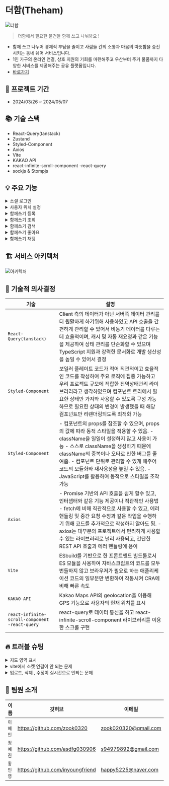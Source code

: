 # 더함(Theham)

![더함](https://github.com/The-Ham-Project/BE/assets/150704638/d1b03e86-d633-436b-89e3-440a0f2c88f7)

> 더함에서 필요한 물건들 함께 쓰고 나눠봐요 !

- 함께 쓰고 나누어 경제적 부담을 줄이고 사람들 간의 소통과 마음의 따뜻함을 증진시키는 동네 쉐어 서비스입니다.
- 1인 가구의 온라인 연결, 상호 지원의 기회를 마련해주고 우산부터 주거 물품까지 다양한 서비스를 제공해주는 공유 플랫폼입니다.
- [바로가기](https://www.theham.me/)

## 📆 프로젝트 기간

- 2024/03/26 ~ 2024/05/07

## 📚 기술 스택

- React-Query(tanstack)
- Zustand 
- Styled-Component
- Axios
- Vite
- KAKAO API
- react-infinite-scroll-component -react-query
- sockjs & Stompjs

## 💡 주요 기능

<details>
<summary>소셜 로그인</summary>
<img width="1680" alt="스크린샷 2024-05-02 오전 11 08 57" src="https://github.com/The-Ham-Project/BE/assets/150704638/6a15ce73-8676-45f4-8061-8b21beeaab44">

- OAuth2.0을 통해 회원가입 및 로그인 프로세스를 간소화했습니다.

</details>

<details>
<summary>사용자 위치 설정</summary>
<img width="1680" alt="스크린샷 2024-05-02 오전 11 09 45" src="https://github.com/The-Ham-Project/BE/assets/150704638/8da8371f-e195-4c16-9f9e-6b4678ca660f">

- 카카오 지도 API를 이용하여 사용자의 현재 위치를 설정할 수 있습니다.

</details>

<details>
<summary>함께쓰기 등록</summary>
<img width="1680" alt="스크린샷 2024-05-02 오전 11 11 28" src="https://github.com/The-Ham-Project/BE/assets/150704638/8a516eab-353a-4dc3-954c-5970a1dc673f">

- 이미지를 최대 3장까지 올릴 수 있습니다.
- 나머지 정보들을 모두 입력하여 게시글을 등록할 수 있습니다.

</details>

<details>
<summary>함께쓰기 조회</summary>
<img width="1680" alt="스크린샷 2024-05-02 오전 11 10 18" src="https://github.com/The-Ham-Project/BE/assets/150704638/382fe1b0-2bb9-4f62-9580-18dcf6b72d3f">
<img width="1680" alt="스크린샷 2024-05-02 오전 11 11 03" src="https://github.com/The-Ham-Project/BE/assets/150704638/adfda370-3d42-411a-ab24-38602299bd29">

- 로그인시 사용자 위치 반경 4KM 이내의 게시글만 조회됩니다.
- 비로그인시 최신순으로 게시글이 조회됩니다.

</details>

<details>
<summary>함께쓰기 검색</summary>
<img width="1680" alt="스크린샷 2024-05-02 오전 11 11 50" src="https://github.com/The-Ham-Project/BE/assets/150704638/3a366f56-c119-4c62-a155-c6cbef99b1bd">

- 함께쓰기 게시글 제목 또는 내용에 포함된 키워드를 검색할 수 있습니다.

</details>

<details>
<summary>함께쓰기 좋아요</summary>
<img width="1680" alt="스크린샷 2024-05-02 오전 11 23 57" src="https://github.com/The-Ham-Project/BE/assets/150704638/7f390fba-3326-454a-8a9a-1dc3f3dc6c4c">

- 함께쓰기 게시글에 좋아요를 누를 수 있습니다.

</details>

<details>
<summary>함께쓰기 채팅</summary>
<img width="1680" alt="스크린샷 2024-05-02 오전 11 12 50" src="https://github.com/The-Ham-Project/BE/assets/150704638/d1172a6c-82a1-436d-bc09-60e5936c80f6">
<img width="1680" alt="스크린샷 2024-05-02 오전 11 12 42" src="https://github.com/The-Ham-Project/BE/assets/150704638/899901ee-e604-4037-bc9f-d21725bf527d">

- 함께쓰기 게시글을 작성한 이용자와 1대1 채팅을 할 수 있습니다.

</details>

## 🏗️ 서비스 아키텍처

![아키텍처](https://github.com/The-Ham-Project/BE/assets/150704638/61628531-2a1b-4206-9477-14c856a457ee)


## 🤔 기술적 의사결정

| 기술                             | 설명                                                                                                                                                                   |
|--------------------------------|----------------------------------------------------------------------------------------------------------------------------------------------------------------------|
| `React-Query(tanstack)`        | Client 측의 데이터가 아닌 서버쪽 데이터 관리를 더 원활하게 하기위해 사용하였고 API 호출을 간편하게 관리할 수 있어서 비동기 데이터를 다루는데 효율적이며, 캐시 및 자동 재요청과 같은 기능을 제공하여 상태 관리를 단순화할 수 있으며 TypeScript 지원과 강력한 문서화로 개발 생산성을 높일 수 있어서 결정                                                                |
| `Styled-Component`                | 보일러 플레이트 코드가 적어 직관적이고 효율적인 코드를 작성하여 주요 로직에 집중 가능하고 우리 프로젝트 규모에 적합한 전역상태관리 라이브러리라고 생각하였으며 컴포넌트 트리에서 필요한 상태만 가져와 사용할 수 있도록 구성 가능하므로 필요한 상태의 변경이 발생했을 때 해당 컴포넌트만 리렌더링되도록 최적화 가능                                                                           |
| `Styled-Component`                     | - 컴포넌트의 props를 참조할 수 있으며, props의 값에 따라 동적 스타일을 적용할 수 있음. - className을 일일이 설정하지 않고 사용이 가능 - 스스로 className을 생성하기 때문에 className의 중복이나 오타로 인한 버그를 줄여줌. - 컴포넌트 단위로 관리할 수 있게 해주어 코드의 모듈화와 재사용성을 높일 수 있음. - JavaScript를 활용하여 동적으로 스타일을 조작 가능|
| `Axios`              | - Promise 기반의 API 호출을 쉽게 할수 있고, 인터셉터와 같은 기능 제공이나 직관적인 사용법 - fetch에 비해 직관적으로 사용할 수 있고, 에러 핸들링 및 중간 요청 수정과 같은 작업을 수행하기 위해 코드를 추가적으로 작성하지 않아도 됨. - axios는 대부분의 프로젝트에서 편리하게 사용할 수 있는 라이브러리로 널리 사용되고, 간단한 REST API 호출과 에러 핸들링에 용이|
| `Vite` |  ESbuild를 기반으로 한 프론트엔드 빌드툴로서 ES 모듈을 사용하여 자바스크립트의 코드를 모두 번들하지 않고 브라우저가 필요로 하는 애플리케이션 코드의 일부분만 변환하여 작동시켜 CRA에 비해 빠른 속도 |
| `KAKAO API`                        | Kakao Maps API의 geolocation을 이용해 GPS 기능으로 사용자의 현재 위치를 표시                                                                                            |
| `react-infinite-scroll-component   -react-query`                   | react-query로 데이터 통신을 하고 react-infinite-scroll-component 라이브러리를 이용한 스크롤 구현                                        |

## 🔥 트러블 슈팅

<details>
<summary>지도 영역 표시</summary>

`문제사항`

- 처음에는 정상적으로 작동하는것처럼(첫화면에서 위치설정하기 버튼을 누르고 난 후 지도 위의 다른 지역을 클릭했다가 하단의 회색버튼을 클릭하면 정상적으로 마커가 하나만 찍힌다.) 보이지만 이내 다시 2개가 찍히고 회색버튼을 연타하면 마커와 원이 모두 진해지는 현상이 일어났다.
 ![image](https://github.com/The-Ham-Project/FE/assets/145915197/a5e14840-fd61-466a-8f8c-ecd50721f91a)
 ![image](https://github.com/The-Ham-Project/FE/assets/145915197/f4ce3816-25ce-4668-8642-21f25003de0d)
 ![image](https://github.com/The-Ham-Project/FE/assets/145915197/2d927c13-70f1-4667-bac1-16fdf86c1fa9)
 ![image](https://github.com/The-Ham-Project/FE/assets/145915197/462b53bc-eccb-4f77-b6ed-f03dcf215ce0)
 ![image](https://github.com/The-Ham-Project/FE/assets/145915197/05f27f1e-812b-4ec4-9f48-2d7d4a4c355a)






`해결시도`

- 생성된 마커를 저장해서 관리하는 부분이 없는 것 같다고 생각했다. 그래서 마커를 생성하고 지도를 클릭하면 지도 클릭 이벤트로 마커 위치를 변경하고 다시 위치 설정하는 버튼을 눌러서 마커를 생성하고 있어서 마커가 지워지지 않고 쌓이고 있다고 보았기 때문에 이전에 생성된 마커가 있다면 해당 마커를 marker.setMap(null)로 지우고 새로운 마커를 생성해주도록 하였다.

```yaml
const [marker, setMarker] = useState<any>(null);
  
    // 현재 위치 함수가 정상 작동하면 실행되는 함수
const getPosSuccess = async (pos: GeolocationPosition) => {
    // 현재 위치의 위도, 경도
    const currentPos = new window.kakao.maps.LatLng(
      pos.coords.latitude, // 위도
      pos.coords.longitude, // 경도
    );

    console.log(currentPos);

    geolocationMutation.mutate({
      lon: currentPos.La,
      lat: currentPos.Ma,
    });

    // 위치 정보 가져오기 성공 시 주소 변환 함수 호출
    alterAddress(pos);

    // 마커를 생성합니다
    const marker = new window.kakao.maps.Marker({
      position: currentPos,
    });

    // 지도를 현재 위치로 이동
    map.panTo(currentPos);

    // 현재 위치 반경 4km 표시
    const circle = new window.kakao.maps.Circle({
      center: currentPos,
      radius: 8000,
      strokeWeight: 1,
      strokeColor: 'rgb(22,137,243)',
      strokeOpacity: 0.5,
      fillColor: 'rgb(0,26,255)',
      fillOpacity: 0.05,
    });

    // 이전 마커가 있다면 삭제
    if (marker) {
      marker.setMap(null);
    }

    // 새로운 마커 생성 및 위치 설정
    // const newMarker = new window.kakao.maps.Marker({
    //   position: currentPos,
    // });
    // newMarker.setMap(map);

    // 마커 상태 업데이트
    circle.setMap(map);
    marker.setMap(map);
```
이렇게 변경해봤으나 초기에는 괜찮다싶다가도 이내 곧 상기한 것과 동일한 증상이 발현되었다.

`해결방법`

- 1. addListener 이벤트는 useEffect로 단독 실행되게 분리
  2. currentLatLng (현재 위경도)를 상태로 관리해서 얘가 변할 때마다 마커 다시 그리도록 useEffect 추가
  3. 첫 렌더링 시 setMarker 로 marker 상태 초기화하고 이후 계속 해당 marker 객체를 호출해서 사용
  4. searchDetailAddrFromCoords 함수 루트로 분리
```yaml
  const [map, setMap] = useState(null); // Map 객체
  const [marker, setMarker] = useState(null); // Marker 객체
  const [currentLatLng, setCurrentLatLng] = useState(null);
  const [circle, setCircle] = useState(null);
  const [address, setAddress] = useState('');
  const [newAddress, setNewAddress] = useState('');
  const [isLoading, setIsLoading] = useState(false); // 로딩 상태를 관리하는 상태 변수
  
  
    // 현재 위치 함수가 정상 작동하면 실행되는 함수
  const getPosSuccess = async (pos: GeolocationPosition) => {
    console.log('getPosSuccess', pos);
    // 현재 위치의 위도, 경도
    const currentPos = new window.kakao.maps.LatLng(
      pos.coords.latitude, // 위도
      pos.coords.longitude, // 경도
    );

    geolocationMutation.mutate({
      lon: currentPos.La,
      lat: currentPos.Ma,
    });

    // 위치 정보 가져오기 성공 시 주소 변환 함수 호출
    alterAddress(pos);

    // 지도를 현재 위치로 이동
    map.panTo(currentPos);

    // 마커를 생성합니다
    marker.setMap(map);
    marker.setPosition(currentPos);
    circle.setMap(map);
    circle.setPosition(currentPos);
    setIsLoading(false); // API 요청 후 로딩 상태를 false로 변경
  };

  /* 카카오지도 API로 현재 유저 좌표를 동단위로 변환 */
  const alterAddress = async (pos: GeolocationPosition) => {
    const x = pos.coords.longitude;
    const y = pos.coords.latitude;
    if (x && y) {
      await axios
        .get(
          `https://dapi.kakao.com/v2/local/geo/coord2regioncode.json?x=${x}&y=${y}`,
          {
            headers: {
              Authorization: `KakaoAK ${import.meta.env.VITE_APP_KAKAO_JAVASCRIPT_KEY}`,
            },
          },
        )
        .then((result) => {
          if (
            result &&
            result.data &&
            result.data.documents &&
            result.data.documents.length > 0
          ) {
            //법정동 기준으로 동단위의 값을 가져온다
            const location = result.data.documents[0].address_name;
            setAddress(location);
            setNewAddress(location);
          } else {
            console.error('유효한 응답 데이터가 없습니다.');
          }
        })
        .catch((error) => {
          console.error('카카오지도 API 호출 중 오류 발생:', error);
        });
    }
  };

  const getMainBtn = (mouseEvent) => {
    navigate('/');
    const latlng = mouseEvent.latLng;
    geolocationMutation.mutate({
      lon: latlng.getLng(),
      lat: latlng.getLat(),
    });
  };

  const geolocationMutation = useMutation({
    mutationKey: ['location'],
    mutationFn: geolocation,
    onSuccess: (res) => {
      queryClient.invalidateQueries({ queryKey: ['location'] });
    },

    onMutate: async (newLocation) => {
      // optimistic update 한 것이 덮어써지지 않도록 호출한 쿼리를 취소합니다.
      await queryClient.cancelQueries({ queryKey: ['location'] });

      // 에러 발생시 복원을 위해 기존 데이터를 저장합니다.
      const previousLocation = queryClient.getQueryData(['location']);

      // 예상되는 변경 값으로 쿼리를 업데이트 합니다.
      // queryClient.setQueryData(['location'], (prev) => [...prev, newLocation]);

      // 복원을 위한 기존 데이터를 반환합니다.
      return { previousLocation };
    },
    // mutate에 에러가 발생하면 실행됩니다.
    onError: (err, newLocation, context) => {
      // context를 통해 기존 값으로 쿼리를 업데이트 합니다.
      queryClient.setQueryData(['location'], context.previousLocation);
    },
    // mutate가 끝나면(성공, 실패 모두) 호출됩니다.
    onSettled: () => {
      queryClient.invalidateQueries({ queryKey: ['location'] });
    },
  });

  function searchDetailAddrFromCoords(coords, callback) {
    // 좌표로 법정동 상세 주소 정보를 요청합니다
    const geocoder = new window.kakao.maps.services.Geocoder();
    geocoder.coord2Address(coords.getLng(), coords.getLat(), callback);
  }

  useEffect(() => {
    (async () => {
      const script = document.createElement('script');
      script.src =
        '//dapi.kakao.com/v2/maps/sdk.js?autoload=false&appkey=비밀키키키';
      document.head.appendChild(script);
      script.onload = () => {
        window.kakao.maps.load(async function () {
          const container = document.getElementById('map'); //지도를 담을 영역의 DOM 레퍼런스
          const options = {
            //지도를 생성할 때 필요한 기본 옵션
            center: new window.kakao.maps.LatLng(33.450701, 126.570667), //지도의 중심좌표.
            level: 7, //지도의 레벨(확대, 축소 정도)
          };
          setMap(new window.kakao.maps.Map(container, options));
          setMarker(new window.kakao.maps.Marker());
          setCircle(
            new window.kakao.maps.Circle({
              center: currentLatLng,
              radius: 8000,
              strokeWeight: 1,
              strokeColor: 'rgb(22,137,243)',
              strokeOpacity: 0.5,
              fillColor: 'rgb(0,26,255)',
              fillOpacity: 0.05,
            }),
          );
        });
      };
    })();
  }, []);

  useEffect(() => {
    if (map) {
      window.kakao.maps.event.addListener(map, 'click', function (mouseEvent) {
        // 클릭한 위도, 경도 정보를 가져옵니다
        const latlng = mouseEvent.latLng;

        geolocationMutation.mutate({
          lon: latlng.La,
          lat: latlng.Ma,
        });

        // 이전 마커가 있다면 삭제
        if (marker) {
          marker.setMap(null);
          marker.setPosition(null);
        }
        if (circle) {
          circle.setMap(null);
          circle.setPosition(null);
        }

        searchDetailAddrFromCoords(
          mouseEvent.latLng,
          function (result, status) {
            if (status === window.kakao.maps.services.Status.OK) {
              const new_address = result[0].address.address_name;
              setNewAddress(new_address);
              setCurrentLatLng(latlng);
            }
          },
        );
      });
    }
  }, [map]);

  useEffect(() => {
    if (currentLatLng) {
      marker.setPosition(currentLatLng);
      marker.setMap(map);
      circle.setPosition(currentLatLng);
      circle.setMap(map);
    }
  }, [currentLatLng, map, marker, circle]);
```

</details>

<details>
<summary>vite에서 소켓 연결이 안 되는 문제</summary>

`문제사항`

- 소켓이 연결 안 되는 문제

`해결 시도`

- 코드에 문제가 있나 계속 수정과 디버깅을 해보았지만 해결이 안 되어 CRA에서 같은 코드를 확인해보았다.

확인해보니 CRA에서는 연결이 되고 Vite는 연결이 안 된다는 것을 확인했다..

`해결방법`

- 1. index.html에  `<script>  var *global* = *window*</script>`추가
  2. vite.config.ts에 proxy 설정

</details>

<details>
<summary>업로드, 삭제 , 수정이 실시간으로 안되는 문제</summary>

`문제사항`

- 실시간으로 업로드 삭제 수정이 반영되지않고 새로고침을 해야만 반영이 되는 문제

`해결 시도`

- useEffect로 api를 호출하여 의존성 배열에 값이 변경될 때마다 실시간으로 data를 업데이트되도록 하였다.

`해결방법`

- 1. useEffect로 api를 호출하여 새로운 데이터를 상태에 반영한다.
  2. 의존성 배열에 data을 포함하여 data가 바뀔 때마다 새로운 data를 호출한다.
  3. 새로운 데이터를 기존데이터를 합친 후 중복을 제거하여 상태에 반영한다.

</details>


## 👥 팀원 소개

| 이름    | 깃허브                            | 이메일                      |
|-------|--------------------------------|--------------------------|
| `이혜인` | https://github.com/zook0320  | zook020320@gmail.com |
| `정예진` | https://github.com/asdfg030906     | s94979892@gmail.com         |
| `황인영` | https://github.com/inyoungfriend | happy5225@naver.com    |
